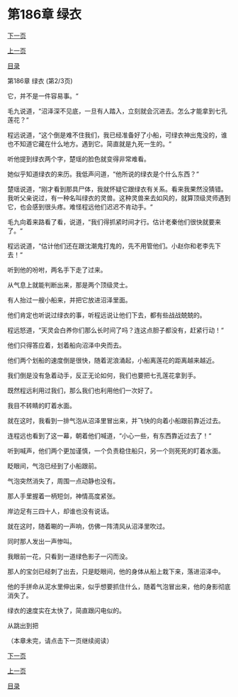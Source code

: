 <h1>第186章    绿衣</h1>
            <div><p><a href="./557_%E7%AC%AC186%E7%AB%A0_%E7%BB%BF%E8%A1%A3.md">下一页</a></p><p><a href="./555_%E7%AC%AC186%E7%AB%A0_%E7%BB%BF%E8%A1%A3.md">上一页</a></p><p><a href="../">目录</a></p></div>
            <div><p>第186章    绿衣 (第2/3页)</p><p>它，并不是一件容易事。“</p><p>毛九说道，“沼泽深不见底，一旦有人踏入，立刻就会沉进去。怎么才能拿到七孔莲花？“</p><p>程远说道，“这个倒是难不住我们，我已经准备好了小船，可绿衣神出鬼没的，谁也不知道它藏在什么地方。遇到它。简直就是九死一生的。“</p><p>听他提到绿衣两个字，楚瑶的脸色就变得非常难看。</p><p>她似乎知道绿衣的来历。我低声问道，“他所说的绿衣是个什么东西？“</p><p>楚瑶说道，“刚才看到那具尸体，我就怀疑它跟绿衣有关系。看来我果然没猜错。我听父亲说过，有一种名叫绿衣的灵兽。这种灵兽来去如风的，就算顶级灵师遇到它，也会感到很头疼。难怪程远他们迟迟不肯动手。“</p><p>毛九向着来路看了看，说道，“我们得抓紧时间才行。估计老秦他们很快就要来了。“</p><p>程远说道，“估计他们还在跟沈潮鬼打鬼的，先不用管他们。小赵你和老李先下去！“</p><p>听到他的吩咐，两名手下走了过来。</p><p>从气息上就能判断出来，那是两个顶级灵士。</p><p>有人抬过一艘小船来，并把它放进沼泽里面。</p><p>他们肯定也听说过绿衣的事，听程远说让他们下去，都有些战战兢兢的。</p><p>程远怒道，“天灵会白养你们那么长时间了吗？连这点胆子都没有，赶紧行动！“</p><p>他们只得答应着，划着船向沼泽中央而去。</p><p>他们两个划船的速度倒是很快，随着泥浪涌起，小船离莲花的距离越来越近。</p><p>我们倒是没有急着动手，反正无论如何，我们也要把七孔莲花拿到手。</p><p>既然程远利用过我们，那么我们也利用他们一次好了。</p><p>我目不转睛的盯着水面。</p><p>就在这时，我看到一排气泡从沼泽里冒出来，并飞快的向着小船跟前靠近过去。</p><p>连程远也看到了这一幕，朝着他们喊道，“小心一些，有东西靠近过去了！“</p><p>听到喊声，他们两个更加谨慎，一个负责稳住船只，另一个则死死的盯着水面。</p><p>眨眼间，气泡已经到了小船跟前。</p><p>气泡突然消失了，周围一点动静也没有。</p><p>那人手里握着一柄短剑，神情高度紧张。</p><p>岸边足有三四十人，却谁也没有说话。</p><p>就在这时，随着唰的一声响，仿佛一阵清风从沼泽里吹过。</p><p>同时那人发出一声惨叫。</p><p>我眼前一花，只看到一道绿色影子一闪而没。</p><p>那人的宝剑已经刺了出去，只是眨眼间，他的身体从船上栽下来，落进沼泽中。</p><p>他的手拼命从泥水里伸出来，似乎想要抓住什么，随着气泡冒出来，他的身影彻底消失了。</p><p>绿衣的速度实在太快了，简直跟闪电似的。</p><p>从跳出到把</p><p>（本章未完，请点击下一页继续阅读）</p></div>
            <div><p><a href="./557_%E7%AC%AC186%E7%AB%A0_%E7%BB%BF%E8%A1%A3.md">下一页</a></p><p><a href="./555_%E7%AC%AC186%E7%AB%A0_%E7%BB%BF%E8%A1%A3.md">上一页</a></p><p><a href="../">目录</a></p></div>